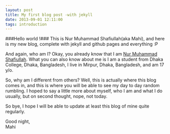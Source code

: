```yaml
---
layout: post
title: My first blog post -with jekyll
date: 2013-09-01 12:11:00
tags: introduction
---
```


###Hello world !###
 This is Nur Muhammad Shafiullah(aka Mahi), and here is my new blog, complete with jekyll and github pages and everything :P

And again, who am I? Okay, you already know that I am [Nur Muhammad Shafiullah](https://www.google.com/search?q=Nur+Muhammad+Shafiullah). What you can also know about me is I am a student from Dhaka College, Dhaka, Bangladesh, I live in Mirpur, Dhaka, Bangladesh, and am 17 y/o.

<!--more-->

So, why am I different from others? Well, this is actually where this blog comes in, and this is where you will be able to see my day to day random rumbling. I hoped to say a little more about myself, who I am and what I do usually, but on second thought, nope, not today.

So bye, I hope I will be able to update at least this blog of mine quite regularly.

Good night,</br>
Mahi